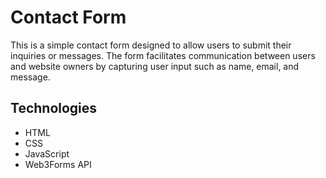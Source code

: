 <h1>Contact Form</h1>

This is a simple contact form designed to allow users to submit their inquiries or messages. The form facilitates communication between users and website owners by capturing user input such as name, email, and message.

## Technologies

- HTML
- CSS
- JavaScript
- Web3Forms API

